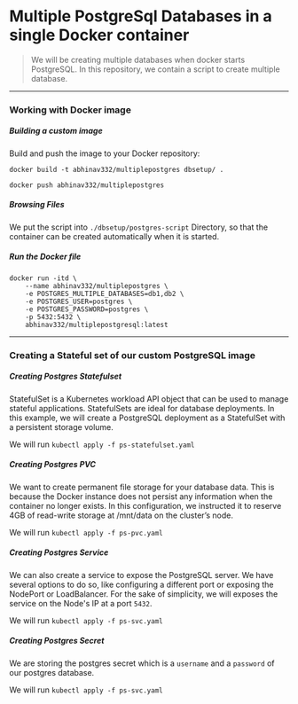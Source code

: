 # Multiple PostgreSql Databases in a single Docker container

> We will be creating multiple databases when docker starts PostgreSQL. In this repository, we contain a script to create multiple database.
---

### Working with Docker image

##### Building a custom image

Build and push the image to your Docker repository:

`docker build -t abhinav332/multiplepostgres dbsetup/ .`

`docker push abhinav332/multiplepostgres`

##### Browsing Files

We put the script into `./dbsetup/postgres-script` Directory, so that the container can be created automatically when it is started. 

##### Run the Docker file

```
docker run -itd \
    --name abhinav332/multiplepostgres \
    -e POSTGRES_MULTIPLE_DATABASES=db1,db2 \
    -e POSTGRES_USER=postgres \
    -e POSTGRES_PASSWORD=postgres \
    -p 5432:5432 \
    abhinav332/multiplepostgresql:latest
```
---

### Creating a Stateful set of our custom PostgreSQL image

##### Creating Postgres Statefulset

StatefulSet is a Kubernetes workload API object that can be used to manage stateful applications. StatefulSets are ideal for database deployments. In this example, we will create a PostgreSQL deployment as a StatefulSet with a persistent storage volume.

We will run `kubectl apply -f ps-statefulset.yaml`

##### Creating Postgres PVC

We want to create permanent file storage for your database data. This is because the Docker instance does not persist any information when the container no longer exists. In this configuration, we instructed it to reserve 4GB of read-write storage at /mnt/data on the cluster’s node.

We will run `kubectl apply -f ps-pvc.yaml`

##### Creating Postgres Service

We can also create a service to expose the PostgreSQL server. We have several options to do so, like configuring a different port or exposing the NodePort or LoadBalancer. For the sake of simplicity, we will exposes the service on the Node's IP at a port `5432`.

We will run `kubectl apply -f ps-svc.yaml`

##### Creating Postgres Secret

We are storing the postgres secret which is a `username` and a `password` of our postgres database.

We will run `kubectl apply -f ps-svc.yaml`